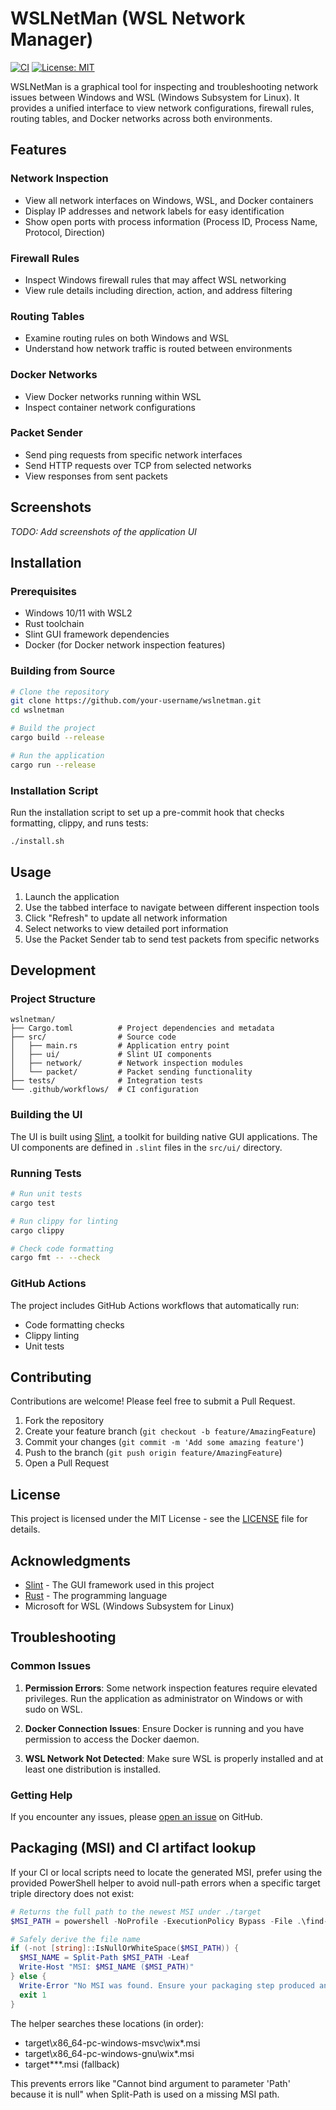 # WSLNetMan (WSL Network Manager)

[![CI](https://github.com/your-username/wslnetman/actions/workflows/ci.yml/badge.svg)](https://github.com/your-username/wslnetman/actions/workflows/ci.yml)
[![License: MIT](https://img.shields.io/badge/License-MIT-yellow.svg)](https://opensource.org/licenses/MIT)

WSLNetMan is a graphical tool for inspecting and troubleshooting network issues between Windows and WSL (Windows Subsystem for Linux). It provides a unified interface to view network configurations, firewall rules, routing tables, and Docker networks across both environments.

## Features

### Network Inspection
- View all network interfaces on Windows, WSL, and Docker containers
- Display IP addresses and network labels for easy identification
- Show open ports with process information (Process ID, Process Name, Protocol, Direction)

### Firewall Rules
- Inspect Windows firewall rules that may affect WSL networking
- View rule details including direction, action, and address filtering

### Routing Tables
- Examine routing rules on both Windows and WSL
- Understand how network traffic is routed between environments

### Docker Networks
- View Docker networks running within WSL
- Inspect container network configurations

### Packet Sender
- Send ping requests from specific network interfaces
- Send HTTP requests over TCP from selected networks
- View responses from sent packets

## Screenshots

_TODO: Add screenshots of the application UI_

## Installation

### Prerequisites

- Windows 10/11 with WSL2
- Rust toolchain
- Slint GUI framework dependencies
- Docker (for Docker network inspection features)

### Building from Source

```bash
# Clone the repository
git clone https://github.com/your-username/wslnetman.git
cd wslnetman

# Build the project
cargo build --release

# Run the application
cargo run --release
```

### Installation Script

Run the installation script to set up a pre-commit hook that checks formatting, clippy, and runs tests:

```bash
./install.sh
```

## Usage

1. Launch the application
2. Use the tabbed interface to navigate between different inspection tools
3. Click "Refresh" to update all network information
4. Select networks to view detailed port information
5. Use the Packet Sender tab to send test packets from specific networks

## Development

### Project Structure

```
wslnetman/
├── Cargo.toml          # Project dependencies and metadata
├── src/                # Source code
│   ├── main.rs         # Application entry point
│   ├── ui/             # Slint UI components
│   ├── network/        # Network inspection modules
│   └── packet/         # Packet sending functionality
├── tests/              # Integration tests
└── .github/workflows/  # CI configuration
```

### Building the UI

The UI is built using [Slint](https://slint.rs/), a toolkit for building native GUI applications. The UI components are defined in `.slint` files in the `src/ui/` directory.

### Running Tests

```bash
# Run unit tests
cargo test

# Run clippy for linting
cargo clippy

# Check code formatting
cargo fmt -- --check
```

### GitHub Actions

The project includes GitHub Actions workflows that automatically run:
- Code formatting checks
- Clippy linting
- Unit tests

## Contributing

Contributions are welcome! Please feel free to submit a Pull Request.

1. Fork the repository
2. Create your feature branch (`git checkout -b feature/AmazingFeature`)
3. Commit your changes (`git commit -m 'Add some amazing feature'`)
4. Push to the branch (`git push origin feature/AmazingFeature`)
5. Open a Pull Request

## License

This project is licensed under the MIT License - see the [LICENSE](LICENSE) file for details.

## Acknowledgments

- [Slint](https://slint.rs/) - The GUI framework used in this project
- [Rust](https://www.rust-lang.org/) - The programming language
- Microsoft for WSL (Windows Subsystem for Linux)

## Troubleshooting

### Common Issues

1. **Permission Errors**: Some network inspection features require elevated privileges. Run the application as administrator on Windows or with sudo on WSL.

2. **Docker Connection Issues**: Ensure Docker is running and you have permission to access the Docker daemon.

3. **WSL Network Not Detected**: Make sure WSL is properly installed and at least one distribution is installed.

### Getting Help

If you encounter any issues, please [open an issue](https://github.com/your-username/wslnetman/issues) on GitHub.


## Packaging (MSI) and CI artifact lookup

If your CI or local scripts need to locate the generated MSI, prefer using the provided PowerShell helper to avoid null-path errors when a specific target triple directory does not exist:

```powershell
# Returns the full path to the newest MSI under ./target
$MSI_PATH = powershell -NoProfile -ExecutionPolicy Bypass -File .\find-msi.ps1

# Safely derive the file name
if (-not [string]::IsNullOrWhiteSpace($MSI_PATH)) {
  $MSI_NAME = Split-Path $MSI_PATH -Leaf
  Write-Host "MSI: $MSI_NAME ($MSI_PATH)"
} else {
  Write-Error "No MSI was found. Ensure your packaging step produced an .msi under 'target'."
  exit 1
}
```

The helper searches these locations (in order):
- target\x86_64-pc-windows-msvc\wix\*.msi
- target\x86_64-pc-windows-gnu\wix\*.msi
- target\**\*.msi (fallback)

This prevents errors like "Cannot bind argument to parameter 'Path' because it is null" when Split-Path is used on a missing MSI path.
